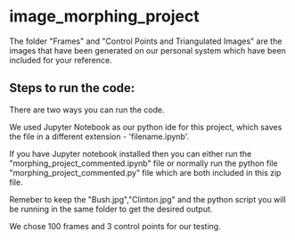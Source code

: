 # image_morphing_project

The folder "Frames" and "Control Points and Triangulated Images" are the images
that have been generated on our personal system which have been included for your 
reference. 

## Steps to run the code:

There are two ways you can run the code.

We used Jupyter Notebook as our python ide for this project, which
saves the file in a different extension - 'filename.ipynb'.

If you have Jupyter notebook installed then you can either run the 
"morphing_project_commented.ipynb" file or normally run the python file
"morphing_project_commented.py" file which are both included in this zip file.

Remeber to keep the "Bush.jpg","Clinton.jpg" and the python script you will be
running in the same folder to get the desired output.

We chose 100 frames and 3 control points for our testing. 


